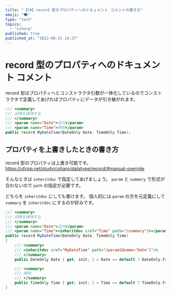 ```yaml
---
title: "【C#】record 型のプロパティへのドキュメント コメントの書き方"
emoji: "🗨️"
type: "tech"
topics:
  - "csharp"
published: true
published_at: "2022-08-21 14:27"
---
```


# record 型のプロパティへのドキュメント コメント

 record 型はプロパティへとコンストラクタ引数が一体化しているのでコンストラクタで定義してあげればプロパティにデータが引き継がれます。

```cs
/// <summary>
/// 日時を保持する
/// </summary>
/// <param name="Date">日付</param>
/// <param name="Time">時刻</param>
public record MyDateTime(DateOnly Date, TimeOnly Time);
```

## プロパティを上書きしたときの書き方

record 型のプロパティは上書き可能です。
https://ufcpp.net/study/csharp/datatype/record/#manual-override

そんなときは `inheritdoc` で指定してあげましょう。
`param` と `summary` で形式が合わないので `path` の指定が必要です。

どちらを `inheritdoc` にしても書けます。
個人的には `param` の方を元定義にして `summary` を `inheritdoc` にするのが好みです。

```cs
/// <summary>
/// 日時を保持する
/// </summary>
/// <param name="Date">日付</param>
/// <param name="Time"><inheritdoc cref="Time" path="/summary"/></param>
public record MyDateTime(DateOnly Date, TimeOnly Time)
{
    /// <summary>
    /// <inheritdoc cref="MyDateTime" path="/param[@name='Date']"/>
    /// </summary>
    public DateOnly Date { get; init; } = Date == default ? DateOnly.FromDateTime(DateTime.Now) : Date;

    /// <summary>
    /// 時刻
    /// </summary>
    public TimeOnly Time { get; init; } = Time == default ? TimeOnly.FromDateTime(DateTime.Now) : Time;
}
```